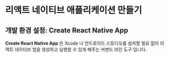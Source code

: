 # 리액트 네이티브 애플리케이션 만들기

## 개발 환경 설정: Create React Native App

**Create React Native App** 은 Xcode 나 안드로이드 스튜디오를 설치할 필요 없이 리액트 네이티브 앱을 생성하고 실행할 수 있게 해주는 커맨드 라인 도구 입니다. 
<!--stackedit_data:
eyJoaXN0b3J5IjpbMTM2MTc0MzM3MV19
-->